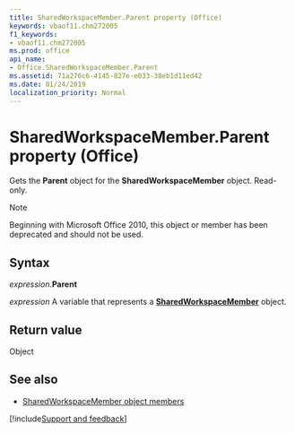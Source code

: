 ```yaml
---
title: SharedWorkspaceMember.Parent property (Office)
keywords: vbaof11.chm272005
f1_keywords:
- vbaof11.chm272005
ms.prod: office
api_name:
- Office.SharedWorkspaceMember.Parent
ms.assetid: 71a276c6-4145-827e-e033-38eb1d11ed42
ms.date: 01/24/2019
localization_priority: Normal
---
```



# SharedWorkspaceMember.Parent property (Office)

Gets the **Parent** object for the **SharedWorkspaceMember** object. Read-only.

> [!NOTE] 
> Beginning with Microsoft Office 2010, this object or member has been deprecated and should not be used.


## Syntax

_expression_.**Parent**

_expression_ A variable that represents a **[SharedWorkspaceMember](Office.SharedWorkspaceMember.md)** object.


## Return value

Object


## See also

- [SharedWorkspaceMember object members](overview/Library-Reference/sharedworkspacemember-members-office.md)



[!include[Support and feedback](~/includes/feedback-boilerplate.md)]